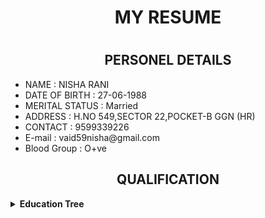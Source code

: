 
<h1 align="center">  MY RESUME <h1>
  
  
  <h2 align="center"> PERSONEL DETAILS</h2>
  <ul>
  <li> NAME : NISHA RANI</li>
  <li>DATE OF BIRTH : 27-06-1988 </li>
  <li> MERITAL STATUS : Married </li>
  <li> ADDRESS  : H.NO 549,SECTOR 22,POCKET-B GGN (HR)</li>
  <li> CONTACT : 9599339226</li>
    <li> E-mail :  vaid59nisha@gmail.com </li>
    <li> Blood Group : O+ve </li>
   </ul>
  <h2 align="center"> QUALIFICATION </h2>
  <details close="close"> 
  <summary><b>Education Tree </b></summary>
  
  <ol> <br/>
     <li>
      :arrow_down_small:GRADUATION:arrow_down_small:
        </li>
    <br/>
  
  | ***Degree/Qualification***  |    ***Institute/School***  |  ***Aggregate***  |    ***Session***  |
| :------: | :-----: | :------: | :-----: |
|B.Tech [computer science and Engineering] |Ambedkar Institute of Technology, G.G.S.I.P.U [DELHI]    |68.9%   |   2010-2014|
                          
   <br/>
   <li>
  :arrow_down_small: <u>Senior Secondry Education </u> :arrow_down_small:
       </li>
       </br>
       
| ***Degree/Qualification***  |    ***Institute/School***  |  ***Aggregate***  |    ***SESSION***  |
| :------: | :-----: | :------: | :-----: |
|C.B.S.E [PCMB + English] |senior secondary School, AP-Block Shalimar Bagh [DELHI]  |66.8%   |   2005-2006|     

     
   <br/>                       
   <li>
      :arrow_down_small:Higher secondary  Education :arrow_down_small:
       </li>
       <br/>
       
| ***Degree/Qualification***  |    ***Institute/School***  |  ***Aggregate***  |    ***YEAR OF PASSING***  |
| :------: | :-----: | :------: | :-----: |
|C.B.S.E [Science+Maths+SST+Eng+Hindi +Sanskrit ] | senior secondary school ,A-Block, Jahangir Puri [DELHI]  |66.2% |2004|   

</ol>   
</details>

<!--
help -->


<!-- <a href="https://openthread.google.cn/images/ot-contrib-google.png"><img src="https://github.com/RANINISHA/RANINISHA/blob/main/download.png?raw=true"/></a>

<a href="mailto:vaid59nisha@gmail.com?subject=Mail from our Website"><img alt="Gmail" src="https://img.shields.io/badge/Gmail-D14836?style=for-the-badge&logo=gmail&logoColor=white" /></a> 


<!-- <a href="https://www.facebook.com/nisha.vaid.75"><img src="https://img.icons8.com/color/96/000000/facebook.png" alt="facebook"/></a>

<!-- ![link](https://openthread.google.cn/images/ot-contrib-google.png)



<h2 style="background-color:rgb(255, 99, 71);">...</h2>
